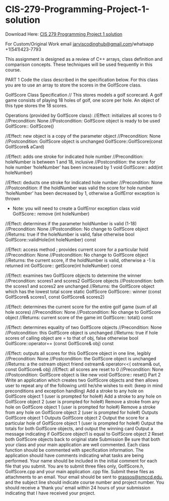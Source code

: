 # CIS-279-Programming-Project-1-solution

Download Here: [CIS 279 Programming Project 1 solution](https://jarviscodinghub.com/assignment/cis-279-programming-project-1-solution/)

For Custom/Original Work email jarviscodinghub@gmail.com/whatsapp +1(541)423-7793

This assignment is designed as a review of C++ arrays, class definition and comparison
concepts. These techniques will be used frequently in this course.

PART 1 Code the class described in the specification below. For this class you are to use an array to store the scores in the GolfScore class.

GolfScore Class Specification
// This stores models a golf scorecard. A golf game consists of playing 18 holes of golf, one score per hole. An object of this type stores the 18 scores.

Operations (provided by GolfScore class):
//Effect: initializes all scores to 0
//Precondition: None
//Postcondition: GolfScore object is ready to be used
GolfScore:: GolfScore()

//Effect: new object is a copy of the parameter object
//Precondition: None
//Postcondition: GolfScore object is unchanged
GolfScore::GolfScore(const GolfScore& aCard)

//Effect: adds one stroke for indicated hole number
//Precondition: holeNumber is between 1 and 18, inclusive
//Postcondition: the score for hole number ‘holeNumber’ has been increased by 1
void GolfScore:: add(int holeNumber)

//Effect: deducts one stroke for indicated hole number
//Precondition: None
//Postcondition: if the holdNumber was valid the score for hole number ‘holeNumber’ has been decreased by 1, otherwise a GolfError exception is thrown
* Note: you will need to create a GolfError exception class
void GolfScore:: remove (int holeNumber)

//Effect: determines if the parameter holdNumber is valid (1-18)
//Precondition: None
//Postcondition: No change to GolfScore object
//Returns: true if the holeNumber is valid, false otherwise
bool GolfScore::validHole(int holeNumber) const

//Effect: access method ; provides current score for a particular hold
//Precondition: None
//Postcondition: No change to GolfScore object
//Returns: the current score, if the holdNumber is valid, otherwise a -1 is returned
int GolfScore:: getScore(int holeNumber) const

//Effect: examines two GolfScore objects to determine the winner
//Precondition: scores1 and scores2 GolfScore objects
//Postcondition: both the scores1 and scores2 are unchanged
//Returns: the GolfScore object which has the lowest total score
static GolfScore
GolfScore:: winner (const GolfScore& scores1, const GolfScore& scores2)

//Effect: determines the current score for the entire golf game (sum of all hole scores)
//Precondition: None
//Postcondition: No change to GolfScore object
//Returns: current score of the game
int GolfScore:: total() const

//Effect: determines equality of two GolfScore objects
//Precondition: None
//Postcondition: this GolfScore object is unchanged
//Returns: true if hole scores of calling object are = to that of obj, false otherwise
bool GolfScore::operator== (const GolfScore& obj) const

//Effect: outputs all scores for this GolfScore object in one line, legibly
//Precondition: None
//Postcondition: the GolfScore object is unchanged
//Returns: a the ostream object
friend ostream& operator<<( ostream& out, const GolfScore& obj) //Effect: all scores are reset to 0 //Precondition: None //Postcondition: GolfScore object is like new void GolfScore:: reset() Part 2 Write an application which creates two GolfScore objects and then allows user to repeat any of the following until he/she wishes to exit: (keep in mind preconditions and exception handling) Add a stroke to any hole on GolfScore object 1 (user is prompted for hole#) Add a stroke to any hole on GolfScore object 2 (user is prompted for hole#) Remove a stroke from any hole on GolfScore object 1 (user is prompted for hole#) Remove a stroke from any hole on GolfScore object 2 (user is prompted for hole#) Outputs GolfScore object 1 Outputs GolfScore object 2 Output the score for a particular hole of GolfScore object 1 (user is prompted for hole#) Output the totals for both GolfScore objects, and output the winning card Output a message indicating if GolfScore object1 is equal to GolfScore object 2 Reset both GolfScore objects back to original state Submission Be sure that both your class and your main application are well commented. Each class function should be commented with specification information. The application should have comments indicating what tasks are being performed. Your name should be included in the initial comment for each file that you submit. You are to submit three files only, GolfScore.h, GolfScore.cpp and your main application .cpp file. Submit these files as attachments to an email. Your email should be sent to grassos@smccd.edu, and the subject line should indicate course number and project number. You should receive a ‘thank you’ email within 24 hours of your submission indicating that I have received your project.
